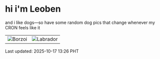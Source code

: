 # hi i'm Leoben

and i like dogs—so have some random dog pics that change whenever my CRON feels like it

|  |  |
|--------|----------|
| ![Borzoi](https://random-dog-vercel.vercel.app/api/random-borzoi?v=1760678796) | ![Labrador](https://random-dog-vercel.vercel.app/api/random-labrador?v=1760678796) |

Last updated: 2025-10-17 13:26 PHT
